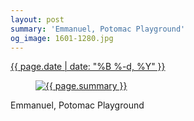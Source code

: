 ```yaml
---
layout: post
summary: 'Emmanuel, Potomac Playground'
og_image: 1601-1280.jpg
---
```


<div class="post">
 <time>
  <a href="/1601">
   {{ page.date | date: "%B %-d, %Y" }}
  </a>
 </time>
 <a href="/1601">
  <figure data-taken="2/27/2022">
   <img alt="{{ page.summary }}" sizes="(min-width: 700px) 50vw, calc(100vw - 2rem)" src="{{ site.assets_url }}/1601-640.jpg" srcset="{{ site.assets_url }}/1601-320.jpg 320w, {{ site.assets_url }}/1601-640.jpg 640w, {{ site.assets_url }}/1601-960.jpg 960w, {{ site.assets_url }}/1601-1280.jpg 1280w"/>
  </figure>
 </a>
 <span>
  Emmanuel, Potomac Playground
 </span>
</div>
